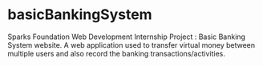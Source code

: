 # basicBankingSystem
Sparks Foundation Web Development Internship Project : Basic Banking System website. A web application used to transfer virtual money between multiple users and also record the banking transactions/activities.
